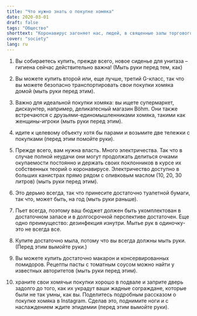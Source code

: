 ```yaml
---
title: "Что нужно знать о покупке хомяка"
date: 2020-03-01
draft: false
tags: "Общество"
shorttext: "Коронавирус загоняет нас, людей, в священные залы торгового центра. 10 вещей, за которыми нужно следить ..."
cover: "society"
lang: ru
---
```


  1. Вы собираетесь купить, прежде всего, новое сиденье для унитаза – гигиена сейчас действительно важна! (Мыть руки перед тем, как)
  
  2. Вы можете купить второй или, еще лучше, третий G-класс, так что вы можете безопасно транспортировать свои покупки хомяка домой (мыть руки перед этим).
  
  3. Важно для идеальной покупки хомяка: вы ищете супермаркет, дискаунтер, например, деликатесный магазин Böhm. Они также встречаются с друзьями-единомышленниками хомяка, такими как женщины-игроки (мыть руки перед этим).
  
  4. идите к целевому объекту хотя бы парами и возьмите две тележки с покупками (перед этим помойте руки).
  
  5. Прежде всего, вам нужна власть. Много электричества. Так что в случае полной неудачи они могут продолжать делиться очками окупаемости постоянно и держать своих поклонников в курсе их собственных теорий о коронавирусе. Электричество доступно в больших канистрах прямо рядом с оливковым маслом (10, 20, 30 литров) (мыть руки перед этим).

  6. Это дерьмо всегда, так что принесите достаточно туалетной бумаги, так что, может быть, на год (мыть руки раньше).

  7. Пьет всегда, поэтому ваш бюджет должен быть укомплектован в достаточном запасе и в долгосрочной перспективе достаточен. Еще одно преимущество: дезинфекция изнутри. Мытье рук в одиночку-это не всегда все.

  8. Купите достаточно мыла, потому что вы всегда должны мыть руки. (Перед этим вымойте руки.)
  
  9. Вы можете купить достаточно макарон и консервированных помидоров. Рецепты пасты с томатным соусом можно найти у известных авторитетов (мыть руки перед этим).
  
  10. храните свои хомячьи покупки хорошо в подвале и заприте дверь задолго до того, как их украдут ваши жадные сограждане, которые были не так умны, как вы. Поделитесь подробным рассказом о покупке хомяка в Instagram. Сделав это, поднимите ноги и с наслаждением ждите эпидемии (перед этим вымойте руки).
